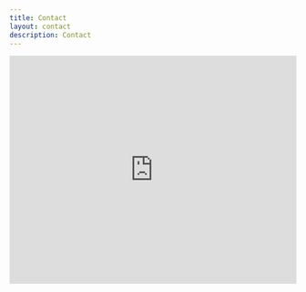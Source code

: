 ```yaml
---
title: Contact
layout: contact
description: Contact
---
```


<iframe src="https://www.google.com/maps/embed?pb=!1m18!1m12!1m3!1d3163.2133864179245!2d126.9374820766037!3d37.550036072042865!2m3!1f0!2f0!3f0!3m2!1i1024!2i768!4f13.1!3m3!1m2!1s0x357c98bc526eeb19%3A0x64853caa3a841c2b!2z7ISc6rCV64yA7ZWZ6rWQIOq5gOuMgOqxtOq0gA!5e0!3m2!1sko!2skr!4v1690099797112!5m2!1sko!2skr" width="100%" height="400" style="border:0;" allowfullscreen="" loading="lazy" referrerpolicy="no-referrer-when-downgrade"></iframe>